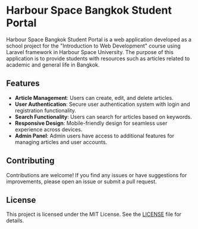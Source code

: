 # Harbour Space Bangkok Student Portal

Harbour Space Bangkok Student Portal is a web application developed as a school project for the "Introduction to Web Development" course using Laravel framework in Harbour Space University. The purpose of this application is to provide students with resources such as articles related to academic and general life in Bangkok.

## Features

- **Article Management**: Users can create, edit, and delete articles.
- **User Authentication**: Secure user authentication system with login and registration functionality.
- **Search Functionality**: Users can search for articles based on keywords.
- **Responsive Design**: Mobile-friendly design for seamless user experience across devices.
- **Admin Panel**: Admin users have access to additional features for managing articles and user accounts.

## Contributing

Contributions are welcome! If you find any issues or have suggestions for improvements, please open an issue or submit a pull request.

## License

This project is licensed under the MIT License. See the [LICENSE](LICENSE) file for details.
